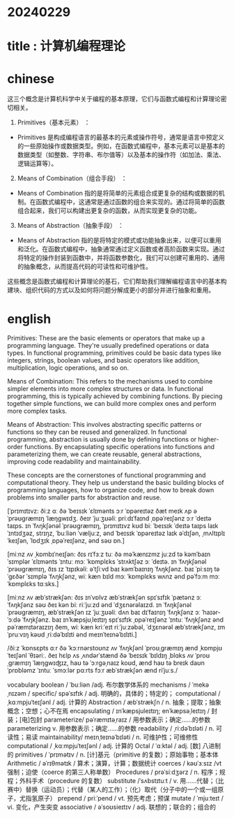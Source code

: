 
# 20240229

# title : 计算机编程理论

# chinese 

这三个概念是计算机科学中关于编程的基本原理，它们与函数式编程和计算理论密切相关。

1.  Primitives（基本元素） ：
   - Primitives 是构成编程语言的最基本的元素或操作符号，通常是语言中预定义的一些原始操作或数据类型。例如，在函数式编程中，基本元素可以是基本的数据类型（如整数、字符串、布尔值等）以及基本的操作符（如加法、乘法、逻辑运算等）。

2.  Means of Combination（组合手段） ：
   - Means of Combination 指的是将简单的元素组合成更复杂的结构或数据的机制。在函数式编程中，这通常是通过函数的组合来实现的。通过将简单的函数组合起来，我们可以构建出更复杂的函数，从而实现更复杂的功能。

3.  Means of Abstraction（抽象手段） ：
   - Means of Abstraction 指的是将特定的模式或功能抽象出来，以便可以重用和泛化。在函数式编程中，抽象通常通过定义函数或者高阶函数来实现。通过将特定的操作封装到函数中，并将函数参数化，我们可以创建可重用的、通用的抽象概念，从而提高代码的可读性和可维护性。

这些概念是函数式编程和计算理论的基石，它们帮助我们理解编程语言中的基本构建块、组织代码的方式以及如何将问题分解成更小的部分并进行抽象和重用。

# english
Primitives: These are the basic elements or operators that make up a programming language. They're usually predefined operations or data types. In functional programming, primitives could be basic data types like integers, strings, boolean values, and basic operators like addition, multiplication, logic operations, and so on.

Means of Combination: This refers to the mechanisms used to combine simpler elements into more complex structures or data. In functional programming, this is typically achieved by combining functions. By piecing together simple functions, we can build more complex ones and perform more complex tasks.

Means of Abstraction: This involves abstracting specific patterns or functions so they can be reused and generalized. In functional programming, abstraction is usually done by defining functions or higher-order functions. By encapsulating specific operations into functions and parameterizing them, we can create reusable, general abstractions, improving code readability and maintainability.

These concepts are the cornerstones of functional programming and computational theory. They help us understand the basic building blocks of programming languages, how to organize code, and how to break down problems into smaller parts for abstraction and reuse.

[ˈprɪmɪtɪvz: ðiːz ɑː ðə ˈbeɪsɪk ˈɛlɪmənts ɔːr ˈɒpəreɪtəz ðæt meɪk ʌp ə ˈprəʊɡræmɪŋ ˈlæŋɡwɪdʒ. ðeɪr ˈjuːʒʊəliː priːdɪˈfaɪnd ˌɒpəˈreɪʃənz ɔːr ˈdeɪtə taɪps. ɪn ˈfʌŋkʃənəl ˈprəʊɡræmɪŋ, ˈprɪmɪtɪvz kʊd biː ˈbeɪsɪk ˈdeɪtə taɪps laɪk ˈɪntɪdʒəz, strɪŋz, ˈbuːliən ˈvæljuːz, ənd ˈbeɪsɪk ˈɒpəreɪtəz laɪk əˈdɪʃən, ˌmʌltɪplɪˈkeɪʃən, ˈlɒdʒɪk ˌɒpəˈreɪʃənz, ənd səʊ ɒn.]

[miːnz ʌv ˌkɒmbɪˈneɪʃən: ðɪs rɪˈfɜːz tuː ðə məˈkænɪzmz juːzd tə kəmˈbaɪn ˈsɪmplər ˈɛlɪmənts ˈɪntuː mɔː ˈkɒmplɛks ˈstrʌktʃəz ɔː ˈdeɪtə. ɪn ˈfʌŋkʃənəl ˈprəʊɡræmɪŋ, ðɪs ɪz ˈtɪpɪkəliː əˈtʃiːvd baɪ kəmˈbaɪnɪŋ ˈfʌŋkʃənz. baɪ ˈpiːsɪŋ təˈɡɛðər ˈsɪmplə ˈfʌŋkʃənz, wiː kæn bɪld mɔː ˈkɒmplɛks wʌnz ənd pəˈfɔːm mɔː ˈkɒmplɛks tɑːsks.]

[miːnz ʌv æbˈstrækʃən: ðɪs ɪnˈvɒlvz æbˈstrækʃən spɪˈsɪfɪk ˈpætənz ɔː ˈfʌŋkʃənz səʊ ðeɪ kən biː riːˈjuːzd ənd ˈdʒɛnərəlaɪzd. ɪn ˈfʌŋkʃənəl ˈprəʊɡræmɪŋ, æbˈstrækʃən ɪz ˈjuːʒʊəliː dʌn baɪ dɪˈfaɪnɪŋ ˈfʌŋkʃənz ɔː ˈhaɪər-ˈɔːdə ˈfʌŋkʃənz. baɪ ɪnˈkæpsjʊˌleɪtɪŋ spɪˈsɪfɪk ˌɒpəˈreɪʃənz ˈɪntuː ˈfʌŋkʃənz ənd pəˈræmɪtəraɪzɪŋ ðem, wiː kæn kriːˈeɪt riːˈjuːzəbəl, ˈdʒɛnərəl æbˈstrækʃənz, ɪmˈpruːvɪŋ kəʊd ˌriːdəˈbɪlɪti ənd meɪnˈteɪnəˈbɪlɪti.]

/ðiːz ˈkɒnsɛpts ɑːr ðə ˈkɔːrnərstoʊnz ʌv ˈfʌŋkʃənl ˈproʊˌɡræmɪŋ ænd ˌkɒmpjʊˈteɪʃənl ˈθɪəriː. ðeɪ hɛlp ʌs ˌʌndərˈstænd ðə ˈbeɪsɪk ˈbɪldɪŋ ˌblɑks ʌv ˈproʊˌɡræmɪŋ ˈlæŋɡwɪʤɪz, haʊ tə ˈɔːrɡəˌnaɪz koʊd, ænd haʊ tə breɪk daʊn ˈprɒbləmz ˈɪntuː ˈsmɔːlər pɑːrts fɔːr æbˈstrækʃən ænd riˈjuːs./

vocabulary
boolean / ˈbuːliən /adj.  布尔数学体系的
mechanisms / ˈmekəˌnɪzəm /
specific/ spəˈsɪfɪk / adj.  明确的，具体的；特定的；
computational / ˌkɑːmpjuˈteɪʃənl / adj.  计算的
Abstraction / æbˈstrækʃn / n.  抽象；提取；抽象概念；空想；心不在焉
encapsulating / ɪnˈkæpsjuleɪtɪŋ; enˈkæpsəˌleɪtɪŋ / 封装；[电]包封
parameterize/ pəˈræmɪtəˌraɪz / 用参数表示；确定……的参数
parameterizing v.  用参数表示；确定……的参数
readability / ˌriːdəˈbɪləti / n.  可读性；易读
maintainability/ meɪnˌteɪnəˈbɪləti / n.  可维护性；可维修性
computational / ˌkɑːmpjuˈteɪʃənl / adj.  计算的
Octal / ˈɑːktəl / adj.  [数] 八进制的
primitives / ˈprɪmətɪv / n.  [计]基元（primitive 的复数）；原始事物；基本体
Arithmetic / əˈrɪθmətɪk / 算术；演算，计算；数据统计
coerces / kəʊˈɜːsɪz /vt 强制；迫使（coerce 的第三人称单数）
Procedures / prəˈsiːdʒərz / n.  程序；规程；外科手术（procedure 的复数）
substitute  /ˈsʌbstɪtuːt / v.  用……代替；（比赛中）替换（运动员）；代替（某人的工作）；（化）取代（分子中的一个或一组原子，尤指氢原子）
prepend / priːˈpend / vt.  预先考虑；预谋
mutate / ˈmjuːteɪt / vi.  变化，产生突变
associative / əˈsoʊsieɪtɪv / adj.  联想的；联合的；组合的
